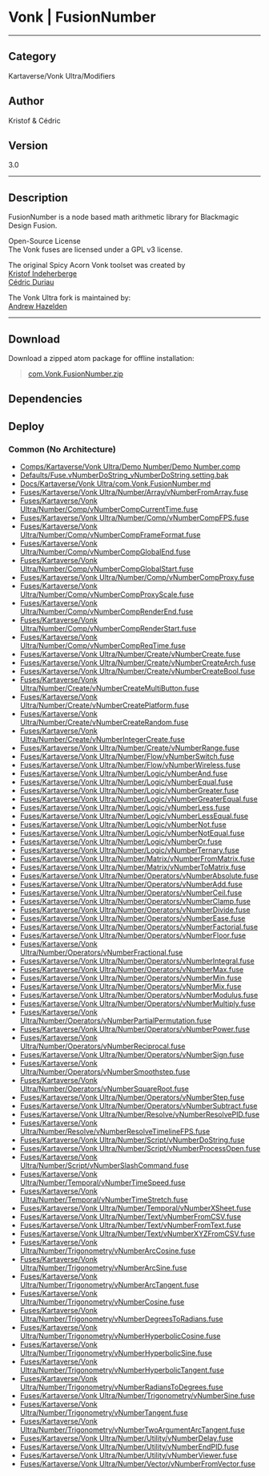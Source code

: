 # Vonk | FusionNumber
___

## Category
Kartaverse/Vonk Ultra/Modifiers

## Author
Kristof & Cédric

## Version
3.0

___

## Description
<p>FusionNumber is a node based math arithmetic library for Blackmagic Design Fusion.</p>

<p>Open-Source License<br>
The Vonk fuses are licensed under a GPL v3 license.</p>

<p>The original Spicy Acorn Vonk toolset was created by<br>
<a href="mailto:xmnr0x23@gmail.com">Kristof Indeherberge</a><br>
<a href="mailto:duriau.cedric@live.be">C&eacute;dric Duriau</a></p>

<p>The Vonk Ultra fork is maintained by:<br>
<a href="mailto:andrew@andrewhazelden.com">Andrew Hazelden</a></p>

___

## Download

Download a zipped atom package for offline installation:
> [com.Vonk.FusionNumber.zip](https://gitlab.com/WeSuckLess/Reactor/-/archive/master/Reactor-master.zip?path=Atoms/com.Vonk.FusionNumber)  

## Dependencies

## Deploy

### Common (No Architecture)

<ul>
<li><a href="https://gitlab.com/WeSuckLess/Reactor/-/blob/master/Atoms/com.Vonk.FusionNumber/Comps/Kartaverse/Vonk Ultra/Demo Number/Demo Number.comp?ref_type=heads">Comps/Kartaverse/Vonk Ultra/Demo Number/Demo Number.comp</a></li>
<li><a href="https://gitlab.com/WeSuckLess/Reactor/-/blob/master/Atoms/com.Vonk.FusionNumber/Defaults/Fuse.vNumberDoString_vNumberDoString.setting.bak?ref_type=heads">Defaults/Fuse.vNumberDoString_vNumberDoString.setting.bak</a></li>
<li><a href="https://gitlab.com/WeSuckLess/Reactor/-/blob/master/Atoms/com.Vonk.FusionNumber/Docs/Kartaverse/Vonk Ultra/com.Vonk.FusionNumber.md?ref_type=heads">Docs/Kartaverse/Vonk Ultra/com.Vonk.FusionNumber.md</a></li>
<li><a href="https://gitlab.com/WeSuckLess/Reactor/-/blob/master/Atoms/com.Vonk.FusionNumber/Fuses/Kartaverse/Vonk Ultra/Number/Array/vNumberFromArray.fuse?ref_type=heads">Fuses/Kartaverse/Vonk Ultra/Number/Array/vNumberFromArray.fuse</a></li>
<li><a href="https://gitlab.com/WeSuckLess/Reactor/-/blob/master/Atoms/com.Vonk.FusionNumber/Fuses/Kartaverse/Vonk Ultra/Number/Comp/vNumberCompCurrentTime.fuse?ref_type=heads">Fuses/Kartaverse/Vonk Ultra/Number/Comp/vNumberCompCurrentTime.fuse</a></li>
<li><a href="https://gitlab.com/WeSuckLess/Reactor/-/blob/master/Atoms/com.Vonk.FusionNumber/Fuses/Kartaverse/Vonk Ultra/Number/Comp/vNumberCompFPS.fuse?ref_type=heads">Fuses/Kartaverse/Vonk Ultra/Number/Comp/vNumberCompFPS.fuse</a></li>
<li><a href="https://gitlab.com/WeSuckLess/Reactor/-/blob/master/Atoms/com.Vonk.FusionNumber/Fuses/Kartaverse/Vonk Ultra/Number/Comp/vNumberCompFrameFormat.fuse?ref_type=heads">Fuses/Kartaverse/Vonk Ultra/Number/Comp/vNumberCompFrameFormat.fuse</a></li>
<li><a href="https://gitlab.com/WeSuckLess/Reactor/-/blob/master/Atoms/com.Vonk.FusionNumber/Fuses/Kartaverse/Vonk Ultra/Number/Comp/vNumberCompGlobalEnd.fuse?ref_type=heads">Fuses/Kartaverse/Vonk Ultra/Number/Comp/vNumberCompGlobalEnd.fuse</a></li>
<li><a href="https://gitlab.com/WeSuckLess/Reactor/-/blob/master/Atoms/com.Vonk.FusionNumber/Fuses/Kartaverse/Vonk Ultra/Number/Comp/vNumberCompGlobalStart.fuse?ref_type=heads">Fuses/Kartaverse/Vonk Ultra/Number/Comp/vNumberCompGlobalStart.fuse</a></li>
<li><a href="https://gitlab.com/WeSuckLess/Reactor/-/blob/master/Atoms/com.Vonk.FusionNumber/Fuses/Kartaverse/Vonk Ultra/Number/Comp/vNumberCompProxy.fuse?ref_type=heads">Fuses/Kartaverse/Vonk Ultra/Number/Comp/vNumberCompProxy.fuse</a></li>
<li><a href="https://gitlab.com/WeSuckLess/Reactor/-/blob/master/Atoms/com.Vonk.FusionNumber/Fuses/Kartaverse/Vonk Ultra/Number/Comp/vNumberCompProxyScale.fuse?ref_type=heads">Fuses/Kartaverse/Vonk Ultra/Number/Comp/vNumberCompProxyScale.fuse</a></li>
<li><a href="https://gitlab.com/WeSuckLess/Reactor/-/blob/master/Atoms/com.Vonk.FusionNumber/Fuses/Kartaverse/Vonk Ultra/Number/Comp/vNumberCompRenderEnd.fuse?ref_type=heads">Fuses/Kartaverse/Vonk Ultra/Number/Comp/vNumberCompRenderEnd.fuse</a></li>
<li><a href="https://gitlab.com/WeSuckLess/Reactor/-/blob/master/Atoms/com.Vonk.FusionNumber/Fuses/Kartaverse/Vonk Ultra/Number/Comp/vNumberCompRenderStart.fuse?ref_type=heads">Fuses/Kartaverse/Vonk Ultra/Number/Comp/vNumberCompRenderStart.fuse</a></li>
<li><a href="https://gitlab.com/WeSuckLess/Reactor/-/blob/master/Atoms/com.Vonk.FusionNumber/Fuses/Kartaverse/Vonk Ultra/Number/Comp/vNumberCompReqTime.fuse?ref_type=heads">Fuses/Kartaverse/Vonk Ultra/Number/Comp/vNumberCompReqTime.fuse</a></li>
<li><a href="https://gitlab.com/WeSuckLess/Reactor/-/blob/master/Atoms/com.Vonk.FusionNumber/Fuses/Kartaverse/Vonk Ultra/Number/Create/vNumberCreate.fuse?ref_type=heads">Fuses/Kartaverse/Vonk Ultra/Number/Create/vNumberCreate.fuse</a></li>
<li><a href="https://gitlab.com/WeSuckLess/Reactor/-/blob/master/Atoms/com.Vonk.FusionNumber/Fuses/Kartaverse/Vonk Ultra/Number/Create/vNumberCreateArch.fuse?ref_type=heads">Fuses/Kartaverse/Vonk Ultra/Number/Create/vNumberCreateArch.fuse</a></li>
<li><a href="https://gitlab.com/WeSuckLess/Reactor/-/blob/master/Atoms/com.Vonk.FusionNumber/Fuses/Kartaverse/Vonk Ultra/Number/Create/vNumberCreateBool.fuse?ref_type=heads">Fuses/Kartaverse/Vonk Ultra/Number/Create/vNumberCreateBool.fuse</a></li>
<li><a href="https://gitlab.com/WeSuckLess/Reactor/-/blob/master/Atoms/com.Vonk.FusionNumber/Fuses/Kartaverse/Vonk Ultra/Number/Create/vNumberCreateMultiButton.fuse?ref_type=heads">Fuses/Kartaverse/Vonk Ultra/Number/Create/vNumberCreateMultiButton.fuse</a></li>
<li><a href="https://gitlab.com/WeSuckLess/Reactor/-/blob/master/Atoms/com.Vonk.FusionNumber/Fuses/Kartaverse/Vonk Ultra/Number/Create/vNumberCreatePlatform.fuse?ref_type=heads">Fuses/Kartaverse/Vonk Ultra/Number/Create/vNumberCreatePlatform.fuse</a></li>
<li><a href="https://gitlab.com/WeSuckLess/Reactor/-/blob/master/Atoms/com.Vonk.FusionNumber/Fuses/Kartaverse/Vonk Ultra/Number/Create/vNumberCreateRandom.fuse?ref_type=heads">Fuses/Kartaverse/Vonk Ultra/Number/Create/vNumberCreateRandom.fuse</a></li>
<li><a href="https://gitlab.com/WeSuckLess/Reactor/-/blob/master/Atoms/com.Vonk.FusionNumber/Fuses/Kartaverse/Vonk Ultra/Number/Create/vNumberIntegerCreate.fuse?ref_type=heads">Fuses/Kartaverse/Vonk Ultra/Number/Create/vNumberIntegerCreate.fuse</a></li>
<li><a href="https://gitlab.com/WeSuckLess/Reactor/-/blob/master/Atoms/com.Vonk.FusionNumber/Fuses/Kartaverse/Vonk Ultra/Number/Create/vNumberRange.fuse?ref_type=heads">Fuses/Kartaverse/Vonk Ultra/Number/Create/vNumberRange.fuse</a></li>
<li><a href="https://gitlab.com/WeSuckLess/Reactor/-/blob/master/Atoms/com.Vonk.FusionNumber/Fuses/Kartaverse/Vonk Ultra/Number/Flow/vNumberSwitch.fuse?ref_type=heads">Fuses/Kartaverse/Vonk Ultra/Number/Flow/vNumberSwitch.fuse</a></li>
<li><a href="https://gitlab.com/WeSuckLess/Reactor/-/blob/master/Atoms/com.Vonk.FusionNumber/Fuses/Kartaverse/Vonk Ultra/Number/Flow/vNumberWireless.fuse?ref_type=heads">Fuses/Kartaverse/Vonk Ultra/Number/Flow/vNumberWireless.fuse</a></li>
<li><a href="https://gitlab.com/WeSuckLess/Reactor/-/blob/master/Atoms/com.Vonk.FusionNumber/Fuses/Kartaverse/Vonk Ultra/Number/Logic/vNumberAnd.fuse?ref_type=heads">Fuses/Kartaverse/Vonk Ultra/Number/Logic/vNumberAnd.fuse</a></li>
<li><a href="https://gitlab.com/WeSuckLess/Reactor/-/blob/master/Atoms/com.Vonk.FusionNumber/Fuses/Kartaverse/Vonk Ultra/Number/Logic/vNumberEqual.fuse?ref_type=heads">Fuses/Kartaverse/Vonk Ultra/Number/Logic/vNumberEqual.fuse</a></li>
<li><a href="https://gitlab.com/WeSuckLess/Reactor/-/blob/master/Atoms/com.Vonk.FusionNumber/Fuses/Kartaverse/Vonk Ultra/Number/Logic/vNumberGreater.fuse?ref_type=heads">Fuses/Kartaverse/Vonk Ultra/Number/Logic/vNumberGreater.fuse</a></li>
<li><a href="https://gitlab.com/WeSuckLess/Reactor/-/blob/master/Atoms/com.Vonk.FusionNumber/Fuses/Kartaverse/Vonk Ultra/Number/Logic/vNumberGreaterEqual.fuse?ref_type=heads">Fuses/Kartaverse/Vonk Ultra/Number/Logic/vNumberGreaterEqual.fuse</a></li>
<li><a href="https://gitlab.com/WeSuckLess/Reactor/-/blob/master/Atoms/com.Vonk.FusionNumber/Fuses/Kartaverse/Vonk Ultra/Number/Logic/vNumberLess.fuse?ref_type=heads">Fuses/Kartaverse/Vonk Ultra/Number/Logic/vNumberLess.fuse</a></li>
<li><a href="https://gitlab.com/WeSuckLess/Reactor/-/blob/master/Atoms/com.Vonk.FusionNumber/Fuses/Kartaverse/Vonk Ultra/Number/Logic/vNumberLessEqual.fuse?ref_type=heads">Fuses/Kartaverse/Vonk Ultra/Number/Logic/vNumberLessEqual.fuse</a></li>
<li><a href="https://gitlab.com/WeSuckLess/Reactor/-/blob/master/Atoms/com.Vonk.FusionNumber/Fuses/Kartaverse/Vonk Ultra/Number/Logic/vNumberNot.fuse?ref_type=heads">Fuses/Kartaverse/Vonk Ultra/Number/Logic/vNumberNot.fuse</a></li>
<li><a href="https://gitlab.com/WeSuckLess/Reactor/-/blob/master/Atoms/com.Vonk.FusionNumber/Fuses/Kartaverse/Vonk Ultra/Number/Logic/vNumberNotEqual.fuse?ref_type=heads">Fuses/Kartaverse/Vonk Ultra/Number/Logic/vNumberNotEqual.fuse</a></li>
<li><a href="https://gitlab.com/WeSuckLess/Reactor/-/blob/master/Atoms/com.Vonk.FusionNumber/Fuses/Kartaverse/Vonk Ultra/Number/Logic/vNumberOr.fuse?ref_type=heads">Fuses/Kartaverse/Vonk Ultra/Number/Logic/vNumberOr.fuse</a></li>
<li><a href="https://gitlab.com/WeSuckLess/Reactor/-/blob/master/Atoms/com.Vonk.FusionNumber/Fuses/Kartaverse/Vonk Ultra/Number/Logic/vNumberTernary.fuse?ref_type=heads">Fuses/Kartaverse/Vonk Ultra/Number/Logic/vNumberTernary.fuse</a></li>
<li><a href="https://gitlab.com/WeSuckLess/Reactor/-/blob/master/Atoms/com.Vonk.FusionNumber/Fuses/Kartaverse/Vonk Ultra/Number/Matrix/vNumberFromMatrix.fuse?ref_type=heads">Fuses/Kartaverse/Vonk Ultra/Number/Matrix/vNumberFromMatrix.fuse</a></li>
<li><a href="https://gitlab.com/WeSuckLess/Reactor/-/blob/master/Atoms/com.Vonk.FusionNumber/Fuses/Kartaverse/Vonk Ultra/Number/Matrix/vNumberToMatrix.fuse?ref_type=heads">Fuses/Kartaverse/Vonk Ultra/Number/Matrix/vNumberToMatrix.fuse</a></li>
<li><a href="https://gitlab.com/WeSuckLess/Reactor/-/blob/master/Atoms/com.Vonk.FusionNumber/Fuses/Kartaverse/Vonk Ultra/Number/Operators/vNumberAbsolute.fuse?ref_type=heads">Fuses/Kartaverse/Vonk Ultra/Number/Operators/vNumberAbsolute.fuse</a></li>
<li><a href="https://gitlab.com/WeSuckLess/Reactor/-/blob/master/Atoms/com.Vonk.FusionNumber/Fuses/Kartaverse/Vonk Ultra/Number/Operators/vNumberAdd.fuse?ref_type=heads">Fuses/Kartaverse/Vonk Ultra/Number/Operators/vNumberAdd.fuse</a></li>
<li><a href="https://gitlab.com/WeSuckLess/Reactor/-/blob/master/Atoms/com.Vonk.FusionNumber/Fuses/Kartaverse/Vonk Ultra/Number/Operators/vNumberCeil.fuse?ref_type=heads">Fuses/Kartaverse/Vonk Ultra/Number/Operators/vNumberCeil.fuse</a></li>
<li><a href="https://gitlab.com/WeSuckLess/Reactor/-/blob/master/Atoms/com.Vonk.FusionNumber/Fuses/Kartaverse/Vonk Ultra/Number/Operators/vNumberClamp.fuse?ref_type=heads">Fuses/Kartaverse/Vonk Ultra/Number/Operators/vNumberClamp.fuse</a></li>
<li><a href="https://gitlab.com/WeSuckLess/Reactor/-/blob/master/Atoms/com.Vonk.FusionNumber/Fuses/Kartaverse/Vonk Ultra/Number/Operators/vNumberDivide.fuse?ref_type=heads">Fuses/Kartaverse/Vonk Ultra/Number/Operators/vNumberDivide.fuse</a></li>
<li><a href="https://gitlab.com/WeSuckLess/Reactor/-/blob/master/Atoms/com.Vonk.FusionNumber/Fuses/Kartaverse/Vonk Ultra/Number/Operators/vNumberEase.fuse?ref_type=heads">Fuses/Kartaverse/Vonk Ultra/Number/Operators/vNumberEase.fuse</a></li>
<li><a href="https://gitlab.com/WeSuckLess/Reactor/-/blob/master/Atoms/com.Vonk.FusionNumber/Fuses/Kartaverse/Vonk Ultra/Number/Operators/vNumberFactorial.fuse?ref_type=heads">Fuses/Kartaverse/Vonk Ultra/Number/Operators/vNumberFactorial.fuse</a></li>
<li><a href="https://gitlab.com/WeSuckLess/Reactor/-/blob/master/Atoms/com.Vonk.FusionNumber/Fuses/Kartaverse/Vonk Ultra/Number/Operators/vNumberFloor.fuse?ref_type=heads">Fuses/Kartaverse/Vonk Ultra/Number/Operators/vNumberFloor.fuse</a></li>
<li><a href="https://gitlab.com/WeSuckLess/Reactor/-/blob/master/Atoms/com.Vonk.FusionNumber/Fuses/Kartaverse/Vonk Ultra/Number/Operators/vNumberFractional.fuse?ref_type=heads">Fuses/Kartaverse/Vonk Ultra/Number/Operators/vNumberFractional.fuse</a></li>
<li><a href="https://gitlab.com/WeSuckLess/Reactor/-/blob/master/Atoms/com.Vonk.FusionNumber/Fuses/Kartaverse/Vonk Ultra/Number/Operators/vNumberIntegral.fuse?ref_type=heads">Fuses/Kartaverse/Vonk Ultra/Number/Operators/vNumberIntegral.fuse</a></li>
<li><a href="https://gitlab.com/WeSuckLess/Reactor/-/blob/master/Atoms/com.Vonk.FusionNumber/Fuses/Kartaverse/Vonk Ultra/Number/Operators/vNumberMax.fuse?ref_type=heads">Fuses/Kartaverse/Vonk Ultra/Number/Operators/vNumberMax.fuse</a></li>
<li><a href="https://gitlab.com/WeSuckLess/Reactor/-/blob/master/Atoms/com.Vonk.FusionNumber/Fuses/Kartaverse/Vonk Ultra/Number/Operators/vNumberMin.fuse?ref_type=heads">Fuses/Kartaverse/Vonk Ultra/Number/Operators/vNumberMin.fuse</a></li>
<li><a href="https://gitlab.com/WeSuckLess/Reactor/-/blob/master/Atoms/com.Vonk.FusionNumber/Fuses/Kartaverse/Vonk Ultra/Number/Operators/vNumberMix.fuse?ref_type=heads">Fuses/Kartaverse/Vonk Ultra/Number/Operators/vNumberMix.fuse</a></li>
<li><a href="https://gitlab.com/WeSuckLess/Reactor/-/blob/master/Atoms/com.Vonk.FusionNumber/Fuses/Kartaverse/Vonk Ultra/Number/Operators/vNumberModulus.fuse?ref_type=heads">Fuses/Kartaverse/Vonk Ultra/Number/Operators/vNumberModulus.fuse</a></li>
<li><a href="https://gitlab.com/WeSuckLess/Reactor/-/blob/master/Atoms/com.Vonk.FusionNumber/Fuses/Kartaverse/Vonk Ultra/Number/Operators/vNumberMultiply.fuse?ref_type=heads">Fuses/Kartaverse/Vonk Ultra/Number/Operators/vNumberMultiply.fuse</a></li>
<li><a href="https://gitlab.com/WeSuckLess/Reactor/-/blob/master/Atoms/com.Vonk.FusionNumber/Fuses/Kartaverse/Vonk Ultra/Number/Operators/vNumberPartialPermutation.fuse?ref_type=heads">Fuses/Kartaverse/Vonk Ultra/Number/Operators/vNumberPartialPermutation.fuse</a></li>
<li><a href="https://gitlab.com/WeSuckLess/Reactor/-/blob/master/Atoms/com.Vonk.FusionNumber/Fuses/Kartaverse/Vonk Ultra/Number/Operators/vNumberPower.fuse?ref_type=heads">Fuses/Kartaverse/Vonk Ultra/Number/Operators/vNumberPower.fuse</a></li>
<li><a href="https://gitlab.com/WeSuckLess/Reactor/-/blob/master/Atoms/com.Vonk.FusionNumber/Fuses/Kartaverse/Vonk Ultra/Number/Operators/vNumberReciprocal.fuse?ref_type=heads">Fuses/Kartaverse/Vonk Ultra/Number/Operators/vNumberReciprocal.fuse</a></li>
<li><a href="https://gitlab.com/WeSuckLess/Reactor/-/blob/master/Atoms/com.Vonk.FusionNumber/Fuses/Kartaverse/Vonk Ultra/Number/Operators/vNumberSign.fuse?ref_type=heads">Fuses/Kartaverse/Vonk Ultra/Number/Operators/vNumberSign.fuse</a></li>
<li><a href="https://gitlab.com/WeSuckLess/Reactor/-/blob/master/Atoms/com.Vonk.FusionNumber/Fuses/Kartaverse/Vonk Ultra/Number/Operators/vNumberSmoothstep.fuse?ref_type=heads">Fuses/Kartaverse/Vonk Ultra/Number/Operators/vNumberSmoothstep.fuse</a></li>
<li><a href="https://gitlab.com/WeSuckLess/Reactor/-/blob/master/Atoms/com.Vonk.FusionNumber/Fuses/Kartaverse/Vonk Ultra/Number/Operators/vNumberSquareRoot.fuse?ref_type=heads">Fuses/Kartaverse/Vonk Ultra/Number/Operators/vNumberSquareRoot.fuse</a></li>
<li><a href="https://gitlab.com/WeSuckLess/Reactor/-/blob/master/Atoms/com.Vonk.FusionNumber/Fuses/Kartaverse/Vonk Ultra/Number/Operators/vNumberStep.fuse?ref_type=heads">Fuses/Kartaverse/Vonk Ultra/Number/Operators/vNumberStep.fuse</a></li>
<li><a href="https://gitlab.com/WeSuckLess/Reactor/-/blob/master/Atoms/com.Vonk.FusionNumber/Fuses/Kartaverse/Vonk Ultra/Number/Operators/vNumberSubtract.fuse?ref_type=heads">Fuses/Kartaverse/Vonk Ultra/Number/Operators/vNumberSubtract.fuse</a></li>
<li><a href="https://gitlab.com/WeSuckLess/Reactor/-/blob/master/Atoms/com.Vonk.FusionNumber/Fuses/Kartaverse/Vonk Ultra/Number/Resolve/vNumberResolvePID.fuse?ref_type=heads">Fuses/Kartaverse/Vonk Ultra/Number/Resolve/vNumberResolvePID.fuse</a></li>
<li><a href="https://gitlab.com/WeSuckLess/Reactor/-/blob/master/Atoms/com.Vonk.FusionNumber/Fuses/Kartaverse/Vonk Ultra/Number/Resolve/vNumberResolveTimelineFPS.fuse?ref_type=heads">Fuses/Kartaverse/Vonk Ultra/Number/Resolve/vNumberResolveTimelineFPS.fuse</a></li>
<li><a href="https://gitlab.com/WeSuckLess/Reactor/-/blob/master/Atoms/com.Vonk.FusionNumber/Fuses/Kartaverse/Vonk Ultra/Number/Script/vNumberDoString.fuse?ref_type=heads">Fuses/Kartaverse/Vonk Ultra/Number/Script/vNumberDoString.fuse</a></li>
<li><a href="https://gitlab.com/WeSuckLess/Reactor/-/blob/master/Atoms/com.Vonk.FusionNumber/Fuses/Kartaverse/Vonk Ultra/Number/Script/vNumberProcessOpen.fuse?ref_type=heads">Fuses/Kartaverse/Vonk Ultra/Number/Script/vNumberProcessOpen.fuse</a></li>
<li><a href="https://gitlab.com/WeSuckLess/Reactor/-/blob/master/Atoms/com.Vonk.FusionNumber/Fuses/Kartaverse/Vonk Ultra/Number/Script/vNumberSlashCommand.fuse?ref_type=heads">Fuses/Kartaverse/Vonk Ultra/Number/Script/vNumberSlashCommand.fuse</a></li>
<li><a href="https://gitlab.com/WeSuckLess/Reactor/-/blob/master/Atoms/com.Vonk.FusionNumber/Fuses/Kartaverse/Vonk Ultra/Number/Temporal/vNumberTimeSpeed.fuse?ref_type=heads">Fuses/Kartaverse/Vonk Ultra/Number/Temporal/vNumberTimeSpeed.fuse</a></li>
<li><a href="https://gitlab.com/WeSuckLess/Reactor/-/blob/master/Atoms/com.Vonk.FusionNumber/Fuses/Kartaverse/Vonk Ultra/Number/Temporal/vNumberTimeStretch.fuse?ref_type=heads">Fuses/Kartaverse/Vonk Ultra/Number/Temporal/vNumberTimeStretch.fuse</a></li>
<li><a href="https://gitlab.com/WeSuckLess/Reactor/-/blob/master/Atoms/com.Vonk.FusionNumber/Fuses/Kartaverse/Vonk Ultra/Number/Temporal/vNumberXSheet.fuse?ref_type=heads">Fuses/Kartaverse/Vonk Ultra/Number/Temporal/vNumberXSheet.fuse</a></li>
<li><a href="https://gitlab.com/WeSuckLess/Reactor/-/blob/master/Atoms/com.Vonk.FusionNumber/Fuses/Kartaverse/Vonk Ultra/Number/Text/vNumberFromCSV.fuse?ref_type=heads">Fuses/Kartaverse/Vonk Ultra/Number/Text/vNumberFromCSV.fuse</a></li>
<li><a href="https://gitlab.com/WeSuckLess/Reactor/-/blob/master/Atoms/com.Vonk.FusionNumber/Fuses/Kartaverse/Vonk Ultra/Number/Text/vNumberFromText.fuse?ref_type=heads">Fuses/Kartaverse/Vonk Ultra/Number/Text/vNumberFromText.fuse</a></li>
<li><a href="https://gitlab.com/WeSuckLess/Reactor/-/blob/master/Atoms/com.Vonk.FusionNumber/Fuses/Kartaverse/Vonk Ultra/Number/Text/vNumberXYZFromCSV.fuse?ref_type=heads">Fuses/Kartaverse/Vonk Ultra/Number/Text/vNumberXYZFromCSV.fuse</a></li>
<li><a href="https://gitlab.com/WeSuckLess/Reactor/-/blob/master/Atoms/com.Vonk.FusionNumber/Fuses/Kartaverse/Vonk Ultra/Number/Trigonometry/vNumberArcCosine.fuse?ref_type=heads">Fuses/Kartaverse/Vonk Ultra/Number/Trigonometry/vNumberArcCosine.fuse</a></li>
<li><a href="https://gitlab.com/WeSuckLess/Reactor/-/blob/master/Atoms/com.Vonk.FusionNumber/Fuses/Kartaverse/Vonk Ultra/Number/Trigonometry/vNumberArcSine.fuse?ref_type=heads">Fuses/Kartaverse/Vonk Ultra/Number/Trigonometry/vNumberArcSine.fuse</a></li>
<li><a href="https://gitlab.com/WeSuckLess/Reactor/-/blob/master/Atoms/com.Vonk.FusionNumber/Fuses/Kartaverse/Vonk Ultra/Number/Trigonometry/vNumberArcTangent.fuse?ref_type=heads">Fuses/Kartaverse/Vonk Ultra/Number/Trigonometry/vNumberArcTangent.fuse</a></li>
<li><a href="https://gitlab.com/WeSuckLess/Reactor/-/blob/master/Atoms/com.Vonk.FusionNumber/Fuses/Kartaverse/Vonk Ultra/Number/Trigonometry/vNumberCosine.fuse?ref_type=heads">Fuses/Kartaverse/Vonk Ultra/Number/Trigonometry/vNumberCosine.fuse</a></li>
<li><a href="https://gitlab.com/WeSuckLess/Reactor/-/blob/master/Atoms/com.Vonk.FusionNumber/Fuses/Kartaverse/Vonk Ultra/Number/Trigonometry/vNumberDegreesToRadians.fuse?ref_type=heads">Fuses/Kartaverse/Vonk Ultra/Number/Trigonometry/vNumberDegreesToRadians.fuse</a></li>
<li><a href="https://gitlab.com/WeSuckLess/Reactor/-/blob/master/Atoms/com.Vonk.FusionNumber/Fuses/Kartaverse/Vonk Ultra/Number/Trigonometry/vNumberHyperbolicCosine.fuse?ref_type=heads">Fuses/Kartaverse/Vonk Ultra/Number/Trigonometry/vNumberHyperbolicCosine.fuse</a></li>
<li><a href="https://gitlab.com/WeSuckLess/Reactor/-/blob/master/Atoms/com.Vonk.FusionNumber/Fuses/Kartaverse/Vonk Ultra/Number/Trigonometry/vNumberHyperbolicSine.fuse?ref_type=heads">Fuses/Kartaverse/Vonk Ultra/Number/Trigonometry/vNumberHyperbolicSine.fuse</a></li>
<li><a href="https://gitlab.com/WeSuckLess/Reactor/-/blob/master/Atoms/com.Vonk.FusionNumber/Fuses/Kartaverse/Vonk Ultra/Number/Trigonometry/vNumberHyperbolicTangent.fuse?ref_type=heads">Fuses/Kartaverse/Vonk Ultra/Number/Trigonometry/vNumberHyperbolicTangent.fuse</a></li>
<li><a href="https://gitlab.com/WeSuckLess/Reactor/-/blob/master/Atoms/com.Vonk.FusionNumber/Fuses/Kartaverse/Vonk Ultra/Number/Trigonometry/vNumberRadiansToDegrees.fuse?ref_type=heads">Fuses/Kartaverse/Vonk Ultra/Number/Trigonometry/vNumberRadiansToDegrees.fuse</a></li>
<li><a href="https://gitlab.com/WeSuckLess/Reactor/-/blob/master/Atoms/com.Vonk.FusionNumber/Fuses/Kartaverse/Vonk Ultra/Number/Trigonometry/vNumberSine.fuse?ref_type=heads">Fuses/Kartaverse/Vonk Ultra/Number/Trigonometry/vNumberSine.fuse</a></li>
<li><a href="https://gitlab.com/WeSuckLess/Reactor/-/blob/master/Atoms/com.Vonk.FusionNumber/Fuses/Kartaverse/Vonk Ultra/Number/Trigonometry/vNumberTangent.fuse?ref_type=heads">Fuses/Kartaverse/Vonk Ultra/Number/Trigonometry/vNumberTangent.fuse</a></li>
<li><a href="https://gitlab.com/WeSuckLess/Reactor/-/blob/master/Atoms/com.Vonk.FusionNumber/Fuses/Kartaverse/Vonk Ultra/Number/Trigonometry/vNumberTwoArgumentArcTangent.fuse?ref_type=heads">Fuses/Kartaverse/Vonk Ultra/Number/Trigonometry/vNumberTwoArgumentArcTangent.fuse</a></li>
<li><a href="https://gitlab.com/WeSuckLess/Reactor/-/blob/master/Atoms/com.Vonk.FusionNumber/Fuses/Kartaverse/Vonk Ultra/Number/Utility/vNumberDelay.fuse?ref_type=heads">Fuses/Kartaverse/Vonk Ultra/Number/Utility/vNumberDelay.fuse</a></li>
<li><a href="https://gitlab.com/WeSuckLess/Reactor/-/blob/master/Atoms/com.Vonk.FusionNumber/Fuses/Kartaverse/Vonk Ultra/Number/Utility/vNumberEndPID.fuse?ref_type=heads">Fuses/Kartaverse/Vonk Ultra/Number/Utility/vNumberEndPID.fuse</a></li>
<li><a href="https://gitlab.com/WeSuckLess/Reactor/-/blob/master/Atoms/com.Vonk.FusionNumber/Fuses/Kartaverse/Vonk Ultra/Number/Utility/vNumberViewer.fuse?ref_type=heads">Fuses/Kartaverse/Vonk Ultra/Number/Utility/vNumberViewer.fuse</a></li>
<li><a href="https://gitlab.com/WeSuckLess/Reactor/-/blob/master/Atoms/com.Vonk.FusionNumber/Fuses/Kartaverse/Vonk Ultra/Number/Vector/vNumberFromVector.fuse?ref_type=heads">Fuses/Kartaverse/Vonk Ultra/Number/Vector/vNumberFromVector.fuse</a></li>
</ul>
